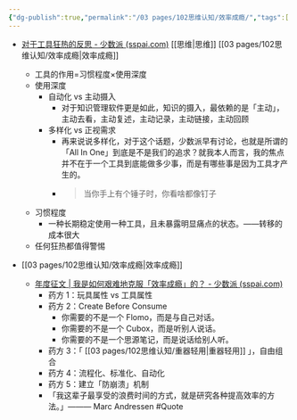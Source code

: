 ```yaml
---
{"dg-publish":true,"permalink":"/03 pages/102思维认知/效率成瘾/","tags":["PKM"],"created":"2024-11-30T20:54:51.219+08:00","updated":"2025-03-04T13:39:12.672+08:00"}
---
```


- [对于工具狂热的反思 - 少数派 (sspai.com)](https://sspai.com/post/61029) [[思维\|思维]] [[03 pages/102思维认知/效率成瘾\|效率成瘾]]
	- 工具的作用=习惯程度×使用深度
	- 使用深度
		- 自动化 vs 主动摄入
			- 对于知识管理软件更是如此，知识的摄入，最依赖的是「主动」，主动去看，主动复述，主动记录，主动链接，主动回顾
		- 多样化 vs 正视需求
			- 再来说说多样化，对于这个话题，少数派早有讨论，也就是所谓的「All In One」到底是不是我们的追求？就我本人而言，我的焦点并不在于一个工具到底能做多少事，而是有哪些事是因为工具才产生的。
			- > 当你手上有个锤子时，你看啥都像钉子
	- 习惯程度
		- 一种长期稳定使用一种工具，且未暴露明显痛点的状态。——转移的成本很大
	- 任何狂热都值得警惕

- [[03 pages/102思维认知/效率成瘾\|效率成瘾]]
	- [年度征文 | 我是如何艰难地克服「效率成瘾」的？ - 少数派 (sspai.com)](https://sspai.com/post/71518)
		- 药方 1：玩具属性 vs 工具属性
		- 药方 2：Create Before Consume
			- 你需要的不是一个 Flomo，而是与自己对话。
			- 你需要的不是一个 Cubox，而是听别人说话。
			- 你需要的不是一个思源笔记，而是说话给别人听。
		- 药方 3：「 [[03 pages/102思维认知/重器轻用\|重器轻用]] 」，自由组合
		- 药方 4：流程化、标准化、自动化
		- 药方 5：建立「防崩溃」机制
		- 「我这辈子最享受的浪费时间的方式，就是研究各种提高效率的方法。」——— Marc Andressen  #Quote 
